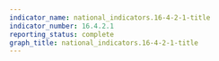 ```yaml
---
indicator_name: national_indicators.16-4-2-1-title
indicator_number: 16.4.2.1
reporting_status: complete
graph_title: national_indicators.16-4-2-1-title
---
```


